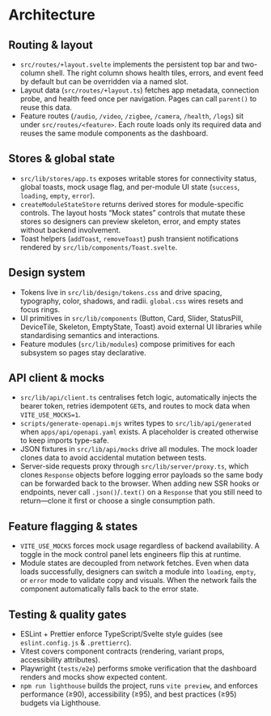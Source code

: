 # Architecture

## Routing & layout

- `src/routes/+layout.svelte` implements the persistent top bar and two-column shell. The right column shows health tiles, errors, and
  event feed by default but can be overridden via a named slot.
- Layout data (`src/routes/+layout.ts`) fetches app metadata, connection probe, and health feed once per navigation. Pages can call
  `parent()` to reuse this data.
- Feature routes (`/audio`, `/video`, `/zigbee`, `/camera`, `/health`, `/logs`) sit under `src/routes/<feature>`. Each route loads only
  its required data and reuses the same module components as the dashboard.

## Stores & global state

- `src/lib/stores/app.ts` exposes writable stores for connectivity status, global toasts, mock usage flag, and per-module UI state
  (`success`, `loading`, `empty`, `error`).
- `createModuleStateStore` returns derived stores for module-specific controls. The layout hosts “Mock states” controls that mutate
  these stores so designers can preview skeleton, error, and empty states without backend involvement.
- Toast helpers (`addToast`, `removeToast`) push transient notifications rendered by `src/lib/components/Toast.svelte`.

## Design system

- Tokens live in `src/lib/design/tokens.css` and drive spacing, typography, color, shadows, and radii. `global.css` wires resets and
  focus rings.
- UI primitives in `src/lib/components` (Button, Card, Slider, StatusPill, DeviceTile, Skeleton, EmptyState, Toast) avoid external UI
  libraries while standardising semantics and interactions.
- Feature modules (`src/lib/modules`) compose primitives for each subsystem so pages stay declarative.

## API client & mocks

- `src/lib/api/client.ts` centralises fetch logic, automatically injects the bearer token, retries idempotent `GET`s, and routes to
  mock data when `VITE_USE_MOCKS=1`.
- `scripts/generate-openapi.mjs` writes types to `src/lib/api/generated` when `apps/api/openapi.yaml` exists. A placeholder is created
  otherwise to keep imports type-safe.
- JSON fixtures in `src/lib/api/mocks` drive all modules. The mock loader clones data to avoid accidental mutation between tests.
- Server-side requests proxy through `src/lib/server/proxy.ts`, which clones `Response` objects before logging error payloads so the
  same body can be forwarded back to the browser. When adding new SSR hooks or endpoints, never call `.json()`/`.text()` on a
  `Response` that you still need to return—clone it first or choose a single consumption path.

## Feature flagging & states

- `VITE_USE_MOCKS` forces mock usage regardless of backend availability. A toggle in the mock control panel lets engineers flip this
  at runtime.
- Module states are decoupled from network fetches. Even when data loads successfully, designers can switch a module into `loading`,
  `empty`, or `error` mode to validate copy and visuals. When the network fails the component automatically falls back to the error
  state.

## Testing & quality gates

- ESLint + Prettier enforce TypeScript/Svelte style guides (see `eslint.config.js` & `.prettierrc`).
- Vitest covers component contracts (rendering, variant props, accessibility attributes).
- Playwright (`tests/e2e`) performs smoke verification that the dashboard renders and mocks show expected content.
- `npm run lighthouse` builds the project, runs `vite preview`, and enforces performance (≥90), accessibility (≥95), and best
  practices (≥95) budgets via Lighthouse.
